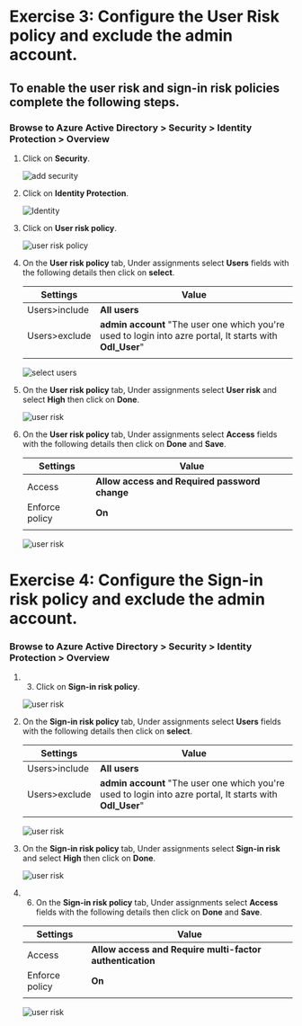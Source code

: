 # Exercise 3: Configure the User Risk policy and exclude the admin account.



## To enable the user risk and sign-in risk policies complete the following steps.





### Browse to Azure Active Directory > Security > Identity Protection > Overview
1. Click on **Security**.




   ![](images/aad-security.png "add security")




2. Click on **Identity Protection**.




   ![](images/aad-identity-protection.png "Identity")




3. Click on **User risk policy**.




   ![](images/user-risk-policy.png "user risk policy")



4. On the **User risk policy** tab, Under assignments select **Users** fields with the following details then click on **select**.

    | Settings | Value |
    |--|--|
    | Users>include | **All users**  |
    | Users>exclude | **admin account** "The user one which you're used to login into azre portal, It starts with **Odl_User**" |
    | | |



   ![](images/select-users.png "select users")



5. On the **User risk policy** tab, Under assignments select **User risk** and select **High** then click on **Done**.




   ![](images/user-risk.png "user risk")



6. On the **User risk policy** tab, Under assignments select **Access** fields with the following details then click on **Done** and **Save**.

    | Settings | Value |
    |--|--|
    | Access | **Allow access and Required password change**  |
    | Enforce policy | **On**  |
    | | |




   ![](images/control-users.png "user risk")



# Exercise 4: Configure the Sign-in risk policy and exclude the admin account.



### Browse to Azure Active Directory > Security > Identity Protection > Overview
1. 3. Click on **Sign-in risk policy**.




   ![](images/sign-in-risk-policy.png "user risk")



2. On the **Sign-in risk policy** tab, Under assignments select **Users** fields with the following details then click on **select**.

    | Settings | Value |
    |--|--|
    | Users>include | **All users**  |
    | Users>exclude | **admin account** "The user one which you're used to login into azre portal, It starts with **Odl_User**" |
    | | |




   ![](images/sign-in-users.png "user risk")




3. On the **Sign-in risk policy** tab, Under assignments select **Sign-in risk** and select **High** then click on **Done**.




   ![](images/sign-in-risk.png "user risk")



4. 6. On the **Sign-in risk policy** tab, Under assignments select **Access** fields with the following details then click on **Done** and **Save**.

    | Settings | Value |
    |--|--|
    | Access | **Allow access and Require multi-factor authentication**  |
    | Enforce policy | **On**  |
    | | |




   ![](images/sign-in-control.png "user risk")